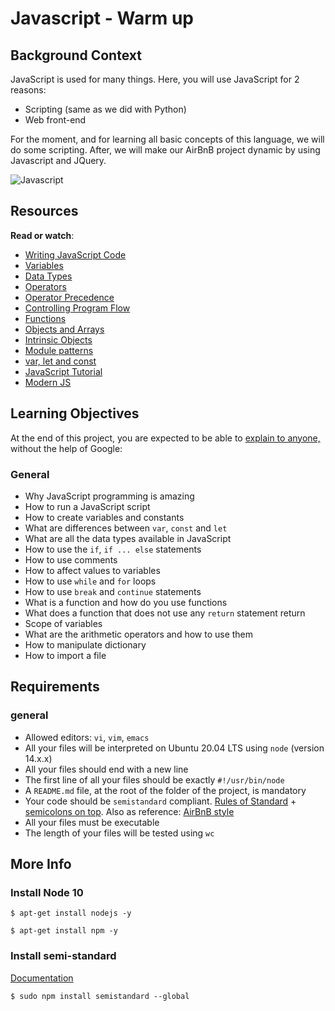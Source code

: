 # Javascript - Warm up

## Background Context

JavaScript is used for many things. Here, you will use JavaScript for 2 reasons:

* Scripting (same as we did with Python)
* Web front-end

For the moment, and for learning all basic concepts of this language, we will do some scripting. After, we will make our AirBnB project dynamic by using Javascript and JQuery.

![Javascript](https://s3.amazonaws.com/intranet-projects-files/holbertonschool-higher-level_programming+/303/Javascript-535.png.jpeg)

## Resources

**Read or watch**:

* [Writing JavaScript Code](https://developer.mozilla.org/en-US/docs/Learn/Getting_started_with_the_web/JavaScript_basics)
* [Variables](https://developer.mozilla.org/en-US/docs/Learn/JavaScript/First_steps/Variables)
* [Data Types](https://developer.mozilla.org/en-US/docs/Web/JavaScript/Data_structures)
* [Operators](https://developer.mozilla.org/en-US/docs/Learn/Getting_started_with_the_web/JavaScript_basics)
* [Operator Precedence](https://developer.mozilla.org/en-US/docs/Web/JavaScript/Reference/Operators/Operator_Precedence)
* [Controlling Program Flow](https://developer.mozilla.org/en-US/docs/Web/JavaScript/Guide/Loops_and_iteration)
* [Functions](https://developer.mozilla.org/en-US/docs/Learn/JavaScript/Building_blocks/Functions)
* [Objects and Arrays](https://developer.mozilla.org/en-US/docs/Learn/JavaScript/Objects)
* [Intrinsic Objects](https://developer.mozilla.org/en-US/docs/Learn/JavaScript/Objects)
* [Module patterns](https://darrenderidder.github.io/talks/ModulePatterns/#/)
* [var, let and const](https://www.youtube.com/watch?v=sjyJBL5fkp8)
* [JavaScript Tutorial](https://www.youtube.com/watch?v=vZBCTc9zHtI)
* [Modern JS](https://intranet.aluswe.com/rltoken/toueHB-cJAYoXNscJtr3Jw)

## Learning Objectives

At the end of this project, you are expected to be able to [explain to anyone,](https://intranet.aluswe.com/rltoken/7IvdhdUBt8B_PxSqLjfz9A) without the help of Google:

### General

* Why JavaScript programming is amazing
* How to run a JavaScript script
* How to create variables and constants
* What are differences between `var`, `const` and `let`
* What are all the data types available in JavaScript
* How to use the `if`, `if ... else` statements
* How to use comments
* How to affect values to variables
* How to use `while` and `for` loops
* How to use `break` and `continue` statements
* What is a function and how do you use functions
* What does a function that does not use any `return` statement return
* Scope of variables
* What are the arithmetic operators and how to use them
* How to manipulate dictionary
* How to import a file

## Requirements

### general

* Allowed editors: `vi`, `vim`, `emacs`
* All your files will be interpreted on Ubuntu 20.04 LTS using `node` (version 14.x.x)
* All your files should end with a new line
* The first line of all your files should be exactly `#!/usr/bin/node`
* A `README.md` file, at the root of the folder of the project, is mandatory
* Your code should be `semistandard` compliant. [Rules of Standard](https://intranet.aluswe.com/rltoken/7IvdhdUBt8B_PxSqLjfz9A) + [semicolons on top](https://intranet.aluswe.com/rltoken/7IvdhdUBt8B_PxSqLjfz9A). Also as reference: [AirBnB style](https://intranet.aluswe.com/rltoken/7IvdhdUBt8B_PxSqLjfz9A)
* All your files must be executable
* The length of your files will be tested using `wc`

## More Info

### Install Node 10

`$ apt-get install nodejs -y`

`$ apt-get install npm -y`

### Install semi-standard

[Documentation](https://intranet.aluswe.com/rltoken/n6FW86eM_laCRYFfuHKjXA)

`$ sudo npm install semistandard --global`
